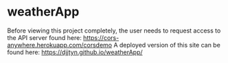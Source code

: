 # weatherApp
Before viewing this project completely, the user needs to request access to the API server found here: https://cors-anywhere.herokuapp.com/corsdemo
A deployed version of this site can be found here: https://djjtyn.github.io/weatherApp/
